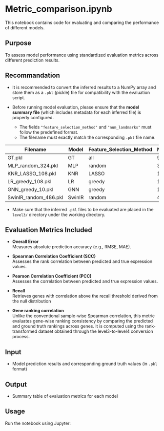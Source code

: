 # Metric_comparison.ipynb

This notebook contains code for evaluating and comparing the performance of different models.

## Purpose
To assess model performance using standardized evaluation metrics across different prediction results.

## Recommandation
- It is recommended to convert the inferred results to a NumPy array and store them as a `.pkl` (pickle) file for compatibility with the evaluation script.

- Before running model evaluation, please ensure that the **model summary file** (which includes metadata for each inferred file) is properly configured.

  - The fields `"feature_selection_method"` and `"num_landmarks"` must follow the predefined format.
  - The filename must exactly match the corresponding `.pkl` file name.
  
| Filename                | Model  | Feature_Selection_Method | Num_of_Landmarks  |
|-------------------------|--------|---------------------------|--------------------|
| GT.pkl                  | GT     | all                       | 978                |
| MLP_random_324.pkl      | MLP    | random                    | 324                |
| KNR_LASSO_108.pkl       | KNR    | LASSO                     | 108                |
| LR_greedy_108.pkl       | LR     | greedy                    | 108                |
| GNN_greedy_10.pkl       | GNN    | greedy                    | 10                 |
| SwinIR_random_486.pkl   | SwinIR | random                    | 486                |


- Make sure that the inferred `.pkl` files to be evaluated are placed in the `level3/` directory under the working directory.

## Evaluation Metrics Included
- **Overall Error**  
  Measures absolute prediction accuracy (e.g., RMSE, MAE).

- **Spearman Correlation Coefficient (SCC)**  
  Assesses the rank correlation between predicted and true expression values.

- **Pearson Correlation Coefficient (PCC)**  
  Assesses the correlation between predicted and true expression values.

- **Recall**  
  Retrieves genes with correlation above the recall threshold derived from the null distribution

- **Gene ranking correlation**  
  Unlike the conventional sample-wise Spearman correlation, this metric evaluates gene-wise ranking consistency by comparing the predicted and ground truth rankings across genes.
  It is computed using the rank-transformed dataset obtained through the level3-to-level4 conversion process.

## Input
- Model prediction results and corresponding ground truth values (in `.pkl` format)

## Output
- Summary table of evaluation metrics for each model

## Usage
Run the notebook using Jupyter:
